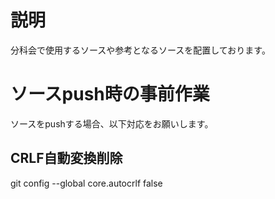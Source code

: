 # 説明
分科会で使用するソースや参考となるソースを配置しております。

# ソースpush時の事前作業
ソースをpushする場合、以下対応をお願いします。

## CRLF自動変換削除
git config --global core.autocrlf false
